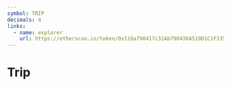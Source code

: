 ```yaml
---
symbol: TRIP
decimals: 4
links:
  - name: explorer
    url: https://etherscan.io/token/0x116a790417c31Ab790436A519D1C1F3353Edd4a2
---
```


# Trip
